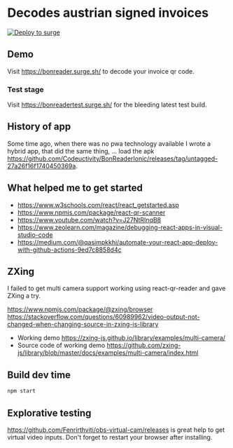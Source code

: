 # Decodes austrian signed invoices

[![Deploy to surge](https://github.com/stesee/BonReader/actions/workflows/deployToSurge.yml/badge.svg?branch=master)](https://github.com/stesee/BonReader/actions/workflows/deployToSurge.yml)

## Demo

Visit <https://bonreader.surge.sh/> to decode your invoice qr code.

### Test stage

Visit <https://bonreadertest.surge.sh/> for the bleeding latest test build.

## History of app

Some time ago, when there was no pwa technology available I wrote a hybrid app, that did the same thing, ... load the apk <https://github.com/Codeuctivity/BonReaderIonic/releases/tag/untagged-27a26f16f1740450369a>.

## What helped me to get started

- <https://www.w3schools.com/react/react_getstarted.asp>
- <https://www.npmjs.com/package/react-qr-scanner>
- <https://www.youtube.com/watch?v=J27NtRInqB8>
- <https://www.zeolearn.com/magazine/debugging-react-apps-in-visual-studio-code>
- <https://medium.com/@qasimpkkhi/automate-your-react-app-deploy-with-github-actions-9ed7c8858d4c>

## ZXing

I failed to get multi camera support working using react-qr-reader and gave ZXing a try.

<https://www.npmjs.com/package/@zxing/browser>
<https://stackoverflow.com/questions/60989962/video-output-not-changed-when-changing-source-in-zxing-js-library>

- Working demo <https://zxing-js.github.io/library/examples/multi-camera/>
- Source code of working demo <https://github.com/zxing-js/library/blob/master/docs/examples/multi-camera/index.html>

## Build dev time

```bash
npm start
```

## Explorative testing

<https://github.com/Fenrirthviti/obs-virtual-cam/releases> is great help to get virtual video inputs. Don't forget to restart your browser after installing.
